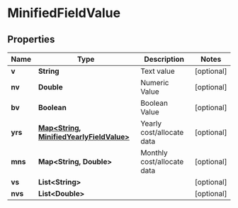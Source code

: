 
# MinifiedFieldValue

## Properties
Name | Type | Description | Notes
------------ | ------------- | ------------- | -------------
**v** | **String** | Text value |  [optional]
**nv** | **Double** | Numeric Value |  [optional]
**bv** | **Boolean** | Boolean Value |  [optional]
**yrs** | [**Map&lt;String, MinifiedYearlyFieldValue&gt;**](MinifiedYearlyFieldValue.md) | Yearly cost/allocate data |  [optional]
**mns** | **Map&lt;String, Double&gt;** | Monthly cost/allocate data |  [optional]
**vs** | **List&lt;String&gt;** |  |  [optional]
**nvs** | **List&lt;Double&gt;** |  |  [optional]



